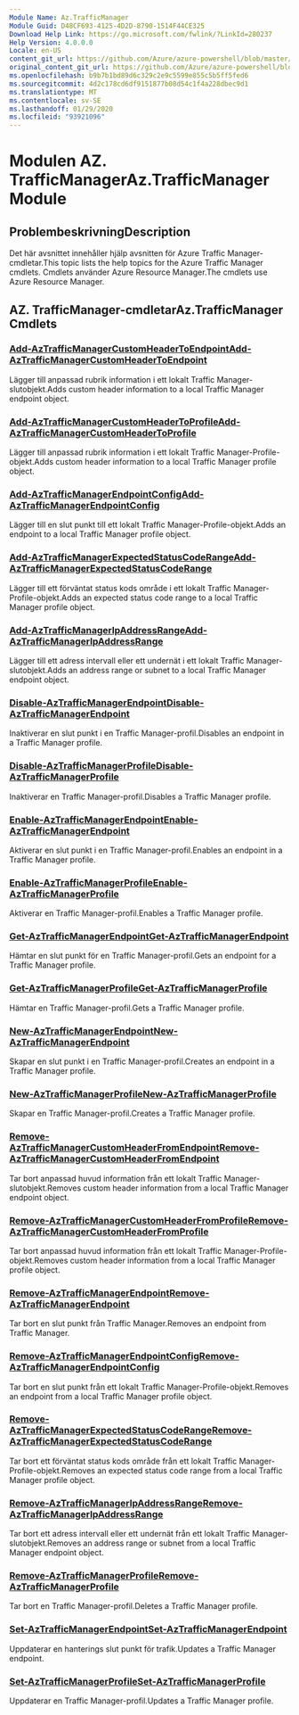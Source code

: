 ```yaml
---
Module Name: Az.TrafficManager
Module Guid: D48CF693-4125-4D2D-8790-1514F44CE325
Download Help Link: https://go.microsoft.com/fwlink/?LinkId=280237
Help Version: 4.0.0.0
Locale: en-US
content_git_url: https://github.com/Azure/azure-powershell/blob/master/src/TrafficManager/TrafficManager/help/Az.TrafficManager.md
original_content_git_url: https://github.com/Azure/azure-powershell/blob/master/src/TrafficManager/TrafficManager/help/Az.TrafficManager.md
ms.openlocfilehash: b9b7b1bd89d6c329c2e9c5599e855c5b5ff5fed6
ms.sourcegitcommit: 4d2c178cd6df9151877b08d54c1f4a228dbec9d1
ms.translationtype: MT
ms.contentlocale: sv-SE
ms.lasthandoff: 01/29/2020
ms.locfileid: "93921096"
---
```

# <span data-ttu-id="69829-101">Modulen AZ. TrafficManager</span><span class="sxs-lookup"><span data-stu-id="69829-101">Az.TrafficManager Module</span></span>
## <span data-ttu-id="69829-102">Problembeskrivning</span><span class="sxs-lookup"><span data-stu-id="69829-102">Description</span></span>
<span data-ttu-id="69829-103">Det här avsnittet innehåller hjälp avsnitten för Azure Traffic Manager-cmdletar.</span><span class="sxs-lookup"><span data-stu-id="69829-103">This topic lists the help topics for the Azure Traffic Manager cmdlets.</span></span> <span data-ttu-id="69829-104">Cmdlets använder Azure Resource Manager.</span><span class="sxs-lookup"><span data-stu-id="69829-104">The cmdlets use Azure Resource Manager.</span></span>

## <span data-ttu-id="69829-105">AZ. TrafficManager-cmdletar</span><span class="sxs-lookup"><span data-stu-id="69829-105">Az.TrafficManager Cmdlets</span></span>
### [<span data-ttu-id="69829-106">Add-AzTrafficManagerCustomHeaderToEndpoint</span><span class="sxs-lookup"><span data-stu-id="69829-106">Add-AzTrafficManagerCustomHeaderToEndpoint</span></span>](Add-AzTrafficManagerCustomHeaderToEndpoint.md)
<span data-ttu-id="69829-107">Lägger till anpassad rubrik information i ett lokalt Traffic Manager-slutobjekt.</span><span class="sxs-lookup"><span data-stu-id="69829-107">Adds custom header information to a local Traffic Manager endpoint object.</span></span>

### [<span data-ttu-id="69829-108">Add-AzTrafficManagerCustomHeaderToProfile</span><span class="sxs-lookup"><span data-stu-id="69829-108">Add-AzTrafficManagerCustomHeaderToProfile</span></span>](Add-AzTrafficManagerCustomHeaderToProfile.md)
<span data-ttu-id="69829-109">Lägger till anpassad rubrik information i ett lokalt Traffic Manager-Profile-objekt.</span><span class="sxs-lookup"><span data-stu-id="69829-109">Adds custom header information to a local Traffic Manager profile object.</span></span>

### [<span data-ttu-id="69829-110">Add-AzTrafficManagerEndpointConfig</span><span class="sxs-lookup"><span data-stu-id="69829-110">Add-AzTrafficManagerEndpointConfig</span></span>](Add-AzTrafficManagerEndpointConfig.md)
<span data-ttu-id="69829-111">Lägger till en slut punkt till ett lokalt Traffic Manager-Profile-objekt.</span><span class="sxs-lookup"><span data-stu-id="69829-111">Adds an endpoint to a local Traffic Manager profile object.</span></span>

### [<span data-ttu-id="69829-112">Add-AzTrafficManagerExpectedStatusCodeRange</span><span class="sxs-lookup"><span data-stu-id="69829-112">Add-AzTrafficManagerExpectedStatusCodeRange</span></span>](Add-AzTrafficManagerExpectedStatusCodeRange.md)
<span data-ttu-id="69829-113">Lägger till ett förväntat status kods område i ett lokalt Traffic Manager-Profile-objekt.</span><span class="sxs-lookup"><span data-stu-id="69829-113">Adds an expected status code range to a local Traffic Manager profile object.</span></span>

### [<span data-ttu-id="69829-114">Add-AzTrafficManagerIpAddressRange</span><span class="sxs-lookup"><span data-stu-id="69829-114">Add-AzTrafficManagerIpAddressRange</span></span>](Add-AzTrafficManagerIpAddressRange.md)
<span data-ttu-id="69829-115">Lägger till ett adress intervall eller ett undernät i ett lokalt Traffic Manager-slutobjekt.</span><span class="sxs-lookup"><span data-stu-id="69829-115">Adds an address range or subnet to a local Traffic Manager endpoint object.</span></span>

### [<span data-ttu-id="69829-116">Disable-AzTrafficManagerEndpoint</span><span class="sxs-lookup"><span data-stu-id="69829-116">Disable-AzTrafficManagerEndpoint</span></span>](Disable-AzTrafficManagerEndpoint.md)
<span data-ttu-id="69829-117">Inaktiverar en slut punkt i en Traffic Manager-profil.</span><span class="sxs-lookup"><span data-stu-id="69829-117">Disables an endpoint in a Traffic Manager profile.</span></span>

### [<span data-ttu-id="69829-118">Disable-AzTrafficManagerProfile</span><span class="sxs-lookup"><span data-stu-id="69829-118">Disable-AzTrafficManagerProfile</span></span>](Disable-AzTrafficManagerProfile.md)
<span data-ttu-id="69829-119">Inaktiverar en Traffic Manager-profil.</span><span class="sxs-lookup"><span data-stu-id="69829-119">Disables a Traffic Manager profile.</span></span>

### [<span data-ttu-id="69829-120">Enable-AzTrafficManagerEndpoint</span><span class="sxs-lookup"><span data-stu-id="69829-120">Enable-AzTrafficManagerEndpoint</span></span>](Enable-AzTrafficManagerEndpoint.md)
<span data-ttu-id="69829-121">Aktiverar en slut punkt i en Traffic Manager-profil.</span><span class="sxs-lookup"><span data-stu-id="69829-121">Enables an endpoint in a Traffic Manager profile.</span></span>

### [<span data-ttu-id="69829-122">Enable-AzTrafficManagerProfile</span><span class="sxs-lookup"><span data-stu-id="69829-122">Enable-AzTrafficManagerProfile</span></span>](Enable-AzTrafficManagerProfile.md)
<span data-ttu-id="69829-123">Aktiverar en Traffic Manager-profil.</span><span class="sxs-lookup"><span data-stu-id="69829-123">Enables a Traffic Manager profile.</span></span>

### [<span data-ttu-id="69829-124">Get-AzTrafficManagerEndpoint</span><span class="sxs-lookup"><span data-stu-id="69829-124">Get-AzTrafficManagerEndpoint</span></span>](Get-AzTrafficManagerEndpoint.md)
<span data-ttu-id="69829-125">Hämtar en slut punkt för en Traffic Manager-profil.</span><span class="sxs-lookup"><span data-stu-id="69829-125">Gets an endpoint for a Traffic Manager profile.</span></span>

### [<span data-ttu-id="69829-126">Get-AzTrafficManagerProfile</span><span class="sxs-lookup"><span data-stu-id="69829-126">Get-AzTrafficManagerProfile</span></span>](Get-AzTrafficManagerProfile.md)
<span data-ttu-id="69829-127">Hämtar en Traffic Manager-profil.</span><span class="sxs-lookup"><span data-stu-id="69829-127">Gets a Traffic Manager profile.</span></span>

### [<span data-ttu-id="69829-128">New-AzTrafficManagerEndpoint</span><span class="sxs-lookup"><span data-stu-id="69829-128">New-AzTrafficManagerEndpoint</span></span>](New-AzTrafficManagerEndpoint.md)
<span data-ttu-id="69829-129">Skapar en slut punkt i en Traffic Manager-profil.</span><span class="sxs-lookup"><span data-stu-id="69829-129">Creates an endpoint in a Traffic Manager profile.</span></span>

### [<span data-ttu-id="69829-130">New-AzTrafficManagerProfile</span><span class="sxs-lookup"><span data-stu-id="69829-130">New-AzTrafficManagerProfile</span></span>](New-AzTrafficManagerProfile.md)
<span data-ttu-id="69829-131">Skapar en Traffic Manager-profil.</span><span class="sxs-lookup"><span data-stu-id="69829-131">Creates a Traffic Manager profile.</span></span>

### [<span data-ttu-id="69829-132">Remove-AzTrafficManagerCustomHeaderFromEndpoint</span><span class="sxs-lookup"><span data-stu-id="69829-132">Remove-AzTrafficManagerCustomHeaderFromEndpoint</span></span>](Remove-AzTrafficManagerCustomHeaderFromEndpoint.md)
<span data-ttu-id="69829-133">Tar bort anpassad huvud information från ett lokalt Traffic Manager-slutobjekt.</span><span class="sxs-lookup"><span data-stu-id="69829-133">Removes custom header information from a local Traffic Manager endpoint object.</span></span>

### [<span data-ttu-id="69829-134">Remove-AzTrafficManagerCustomHeaderFromProfile</span><span class="sxs-lookup"><span data-stu-id="69829-134">Remove-AzTrafficManagerCustomHeaderFromProfile</span></span>](Remove-AzTrafficManagerCustomHeaderFromProfile.md)
<span data-ttu-id="69829-135">Tar bort anpassad huvud information från ett lokalt Traffic Manager-Profile-objekt.</span><span class="sxs-lookup"><span data-stu-id="69829-135">Removes custom header information from a local Traffic Manager profile object.</span></span>

### [<span data-ttu-id="69829-136">Remove-AzTrafficManagerEndpoint</span><span class="sxs-lookup"><span data-stu-id="69829-136">Remove-AzTrafficManagerEndpoint</span></span>](Remove-AzTrafficManagerEndpoint.md)
<span data-ttu-id="69829-137">Tar bort en slut punkt från Traffic Manager.</span><span class="sxs-lookup"><span data-stu-id="69829-137">Removes an endpoint from Traffic Manager.</span></span>

### [<span data-ttu-id="69829-138">Remove-AzTrafficManagerEndpointConfig</span><span class="sxs-lookup"><span data-stu-id="69829-138">Remove-AzTrafficManagerEndpointConfig</span></span>](Remove-AzTrafficManagerEndpointConfig.md)
<span data-ttu-id="69829-139">Tar bort en slut punkt från ett lokalt Traffic Manager-Profile-objekt.</span><span class="sxs-lookup"><span data-stu-id="69829-139">Removes an endpoint from a local Traffic Manager profile object.</span></span>

### [<span data-ttu-id="69829-140">Remove-AzTrafficManagerExpectedStatusCodeRange</span><span class="sxs-lookup"><span data-stu-id="69829-140">Remove-AzTrafficManagerExpectedStatusCodeRange</span></span>](Remove-AzTrafficManagerExpectedStatusCodeRange.md)
<span data-ttu-id="69829-141">Tar bort ett förväntat status kods område från ett lokalt Traffic Manager-Profile-objekt.</span><span class="sxs-lookup"><span data-stu-id="69829-141">Removes an expected status code range from a local Traffic Manager profile object.</span></span>

### [<span data-ttu-id="69829-142">Remove-AzTrafficManagerIpAddressRange</span><span class="sxs-lookup"><span data-stu-id="69829-142">Remove-AzTrafficManagerIpAddressRange</span></span>](Remove-AzTrafficManagerIpAddressRange.md)
<span data-ttu-id="69829-143">Tar bort ett adress intervall eller ett undernät från ett lokalt Traffic Manager-slutobjekt.</span><span class="sxs-lookup"><span data-stu-id="69829-143">Removes an address range or subnet from a local Traffic Manager endpoint object.</span></span>

### [<span data-ttu-id="69829-144">Remove-AzTrafficManagerProfile</span><span class="sxs-lookup"><span data-stu-id="69829-144">Remove-AzTrafficManagerProfile</span></span>](Remove-AzTrafficManagerProfile.md)
<span data-ttu-id="69829-145">Tar bort en Traffic Manager-profil.</span><span class="sxs-lookup"><span data-stu-id="69829-145">Deletes a Traffic Manager profile.</span></span>

### [<span data-ttu-id="69829-146">Set-AzTrafficManagerEndpoint</span><span class="sxs-lookup"><span data-stu-id="69829-146">Set-AzTrafficManagerEndpoint</span></span>](Set-AzTrafficManagerEndpoint.md)
<span data-ttu-id="69829-147">Uppdaterar en hanterings slut punkt för trafik.</span><span class="sxs-lookup"><span data-stu-id="69829-147">Updates a Traffic Manager endpoint.</span></span>

### [<span data-ttu-id="69829-148">Set-AzTrafficManagerProfile</span><span class="sxs-lookup"><span data-stu-id="69829-148">Set-AzTrafficManagerProfile</span></span>](Set-AzTrafficManagerProfile.md)
<span data-ttu-id="69829-149">Uppdaterar en Traffic Manager-profil.</span><span class="sxs-lookup"><span data-stu-id="69829-149">Updates a Traffic Manager profile.</span></span>

